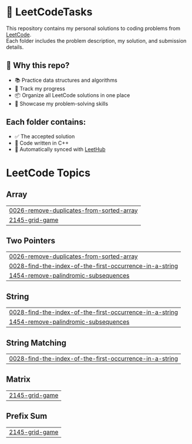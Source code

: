 # 🧠 LeetCodeTasks

This repository contains my personal solutions to coding problems from [LeetCode](https://leetcode.com/).  
Each folder includes the problem description, my solution, and submission details.

## 📌 Why this repo?

- 📚 Practice data structures and algorithms
- 🧪 Track my progress
- 📦 Organize all LeetCode solutions in one place
- 🚀 Showcase my problem-solving skills

## Each folder contains:
- ✅ The accepted solution
- 📝 Code written in C++
- 📄 Automatically synced with [LeetHub](https://github.com/arunbhardwaj/LeetHub-2.0)

<!---LeetCode Topics Start-->
# LeetCode Topics
## Array
|  |
| ------- |
| [0026-remove-duplicates-from-sorted-array](https://github.com/AkhmetovOlzhass/LeetCodeTasks/tree/master/0026-remove-duplicates-from-sorted-array) |
| [2145-grid-game](https://github.com/AkhmetovOlzhass/LeetCodeTasks/tree/master/2145-grid-game) |
## Two Pointers
|  |
| ------- |
| [0026-remove-duplicates-from-sorted-array](https://github.com/AkhmetovOlzhass/LeetCodeTasks/tree/master/0026-remove-duplicates-from-sorted-array) |
| [0028-find-the-index-of-the-first-occurrence-in-a-string](https://github.com/AkhmetovOlzhass/LeetCodeTasks/tree/master/0028-find-the-index-of-the-first-occurrence-in-a-string) |
| [1454-remove-palindromic-subsequences](https://github.com/AkhmetovOlzhass/LeetCodeTasks/tree/master/1454-remove-palindromic-subsequences) |
## String
|  |
| ------- |
| [0028-find-the-index-of-the-first-occurrence-in-a-string](https://github.com/AkhmetovOlzhass/LeetCodeTasks/tree/master/0028-find-the-index-of-the-first-occurrence-in-a-string) |
| [1454-remove-palindromic-subsequences](https://github.com/AkhmetovOlzhass/LeetCodeTasks/tree/master/1454-remove-palindromic-subsequences) |
## String Matching
|  |
| ------- |
| [0028-find-the-index-of-the-first-occurrence-in-a-string](https://github.com/AkhmetovOlzhass/LeetCodeTasks/tree/master/0028-find-the-index-of-the-first-occurrence-in-a-string) |
## Matrix
|  |
| ------- |
| [2145-grid-game](https://github.com/AkhmetovOlzhass/LeetCodeTasks/tree/master/2145-grid-game) |
## Prefix Sum
|  |
| ------- |
| [2145-grid-game](https://github.com/AkhmetovOlzhass/LeetCodeTasks/tree/master/2145-grid-game) |
<!---LeetCode Topics End-->